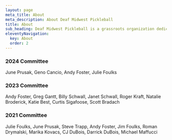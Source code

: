 ```yaml
---
layout: page
meta_title: About
meta_description: About Deaf Midwest Pickleball
title: About
sub_heading: Deaf Midwest Pickleball is a grassroots organization dedicated to hosting a tournament for Deaf pickleballers in the Midwest
eleventyNavigation:
  key: About
  order: 2
---
```

### 2024 Committee

June Prusak, Geno Cancio, Andy Foster, Julie Foulks
### 2023 Committee

Andy Foster, Greg Gantt, Billy Schwall, Janet Schwall, Roger Kraft, Natalie Broderick, Katie Best, Curtis Sigafoose, Scott Bradach

### 2021 Committee
<!--<img class="page_img" src="/images/committee.jpg" alt="photo of the committee in red tshirts standing in front of the Deaf Midwest Pickleball Logo">-->

Julie Foulks, June Prusak, Steve Trapp, Andy Foster, Jim Foulks, Roman Drymalski, Marika Kovacs, CJ DuBois, Darrick DuBois, Michael Maffucci
